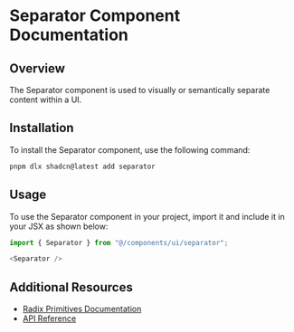 # Separator Component Documentation

## Overview
The Separator component is used to visually or semantically separate content within a UI.

## Installation
To install the Separator component, use the following command:

```bash
pnpm dlx shadcn@latest add separator
```

## Usage
To use the Separator component in your project, import it and include it in your JSX as shown below:

```javascript
import { Separator } from "@/components/ui/separator";

<Separator />
```

## Additional Resources
- [Radix Primitives Documentation](https://www.radix-ui.com/docs/primitives/components/separator)
- [API Reference](https://www.radix-ui.com/docs/primitives/components/separator#api-reference)